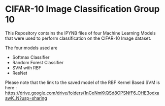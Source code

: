 # CIFAR-10 Image Classification Group 10

This Repository contains the IPYNB files of four Machine Learning Models that were used to perform classification on the CIFAR-10 Image dataset.

The four models used are
  - Softmax Classifier
  - Random Forest Classifier
  - SVM with RBF
  - ResNet


Please note that the link to the saved model of the RBF Kernel Based SVM is here : https://drive.google.com/drive/folders/1nCoNmKtQSd8OPSNfF6_OHE3odxaawK_N?usp=sharing
